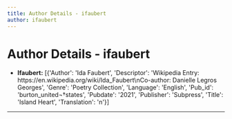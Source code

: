 ```yaml
---
title: Author Details - ifaubert
author: ifaubert
---
```


# Author Details - ifaubert

<ul>
    <li><strong>Ifaubert:</strong> [{'Author': 'Ida Faubert', 'Descriptor': 'Wikipedia Entry: https://en.wikipedia.org/wiki/Ida_Faubert\nCo-author: Danielle Legros Georges', 'Genre': 'Poetry Collection', 'Language': 'English', 'Pub_id': 'burton_united¬†states', 'Pubdate': '2021', 'Publisher': 'Subpress', 'Title': 'Island Heart', 'Translation': 'n'}]</li>
</ul>
<hr>